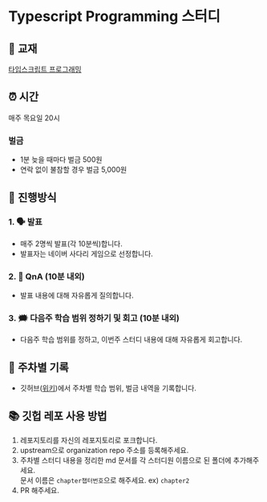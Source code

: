 # Typescript Programming 스터디

## 📘 교재

[타입스크립트 프로그래밍](https://www.yes24.com/Product/Goods/90265564)

## ⏰ 시간

매주 목요일 20시

### 벌금

- 1분 늦을 때마다 벌금 500원
- 연락 없이 불참할 경우 벌금 5,000원

## 📖 진행방식

### 1. 🗣️ 발표

- 매주 2명씩 발표(각 10분씩)합니다.
- 발표자는 네이버 사다리 게임으로 선정합니다.

### 2. 🤔 QnA (10분 내외)

- 발표 내용에 대해 자유롭게 질의합니다.

### 3. 🗯️ 다음주 학습 범위 정하기 및 회고 (10분 내외)

- 다음주 학습 범위를 정하고, 이번주 스터디 내용에 대해 자유롭게 회고합니다.

## 🧾 주차별 기록

- 깃허브([위키](https://github.com/sujinjwa/Typescript-Programming-Study/wiki))에서 주차별 학습 범위, 벌금 내역을 기록합니다.

## 📚 깃헙 레포 사용 방법

1. 레포지토리를 자신의 레포지토리로 포크합니다.
2. upstream으로 organization repo 주소를 등록해주세요.
3. 주차별 스터디 내용을 정리한 md 문서를 각 스터디원 이름으로 된 폴더에 추가해주세요. <br />
   문서 이름은 `chapter챕터번호`으로 해주세요. ex) `chapter2`
4. PR 해주세요. <br/>
